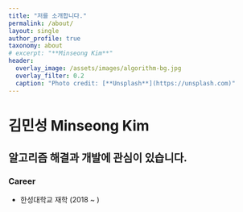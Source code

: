 ```yaml
---
title: "저를 소개합니다."
permalink: /about/
layout: single
author_profile: true
taxonomy: about
# excerpt: "**Minseong Kim**"
header:
  overlay_image: /assets/images/algorithm-bg.jpg
  overlay_filter: 0.2
  caption: "Photo credit: [**Unsplash**](https://unsplash.com)" 
---
```

# 김민성 Minseong Kim
## 알고리즘 해결과 개발에 관심이 있습니다.  
### Career 
  - 한성대학교 재학 (2018 ~ )
